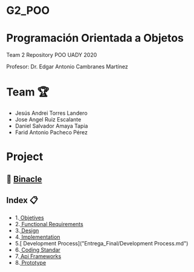 # G2_POO
# Programación Orientada a Objetos

Team 2 Repository POO UADY 2020

Profesor: Dr. Edgar Antonio Cambranes Martínez

# Team :trophy:
* Jesús Andrei Torres Landero
* Jose Angel Ruiz Escalante
* Daniel Salvador Amaya Tapia
* Farid Antonio Pacheco Pérez

# Project
## :memo: [Binacle](Entrega_Final/Bitacora.txt)
## Index :clipboard:
* 1.[ Objetives](Entrega_Final/Objetives.md)
* 2.[ Functional Requirements](Entrega_Final/Requirements.md)
* 3.[ Design](Entrega_Final/Design.md)
* 4.[ Implementation](Entrega_Final/Implementation.md)
* 5.[ Development Process]("Entrega_Final/Development Process.md")
* 6.[ Coding Standar](Entrega_Final/Coding_Standard.md)
* 7.[ Api Frameworks](Entrega_Final/Apis_Frameworks.md)
* 8.[ Prototype](https://www.figma.com/proto/53Esj8R5f7GGK57IqEFovv/Proyecto-POO?node-id=32%3A50&scaling=scale-down-width)

